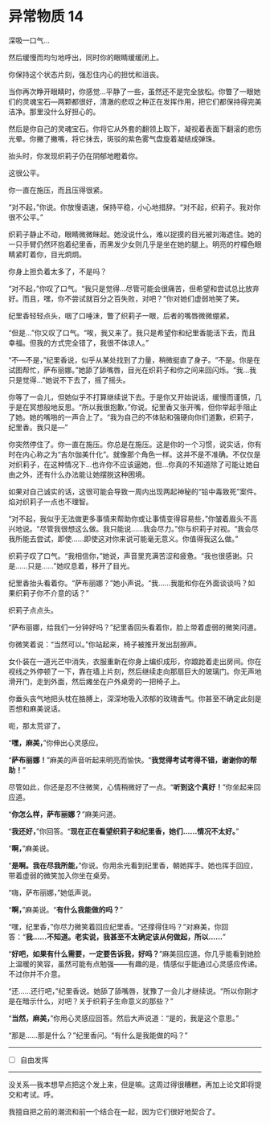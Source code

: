 # 异常物质 14

深吸一口气...

然后缓慢而均匀地呼出，同时你的眼睛缓缓闭上。

你保持这个状态片刻，强忍住内心的担忧和沮丧。

当你再次睁开眼睛时，你感觉...平静了一些，虽然还不是完全放松。你瞥了一眼她们的灵魂宝石—两颗都很好，清澈的悲叹之种正在发挥作用，把它们都保持得完美洁净。那里没什么好担心的。

然后是你自己的灵魂宝石。你将它从外套的翻领上取下，凝视着表面下翻滚的悲伤光晕。你撇了撇嘴，将它抹去，斑驳的紫色雾气盘旋着凝结成弹珠。

抬头时，你发现织莉子仍在阴郁地瞪着你。

这很公平。

你一直在施压，而且压得很紧。

“对不起，”你说。你放慢语速，保持平稳，小心地措辞。“对不起，织莉子。我对你很不公平。”

织莉子静止不动，眼睛微微眯起。她没说什么，难以捉摸的目光被刘海遮住。她的一只手臂仍然环抱着纪里香，而黑发少女则几乎是坐在她的腿上。明亮的柠檬色眼睛紧盯着你，目光炯炯。

你身上担负着太多了，不是吗？

“对不起，”你叹了口气。“我只是觉得...尽管可能会很痛苦，但希望和尝试总比放弃好。而且，嘿，你不尝试就百分之百失败，对吧？”你对她们虚弱地笑了笑。

纪里香轻轻点头，咽了口唾沫，瞥了织莉子一眼，后者的嘴唇微微绷紧。

“但是...”你又叹了口气。“唉，我又来了。我只是希望你和纪里香能活下去，而且幸福。但我的方式完全错了，我很不体谅人。”

“不—不是，”纪里香说，似乎从某处找到了力量，稍微挺直了身子。“不是。你是在试图帮忙，萨布丽娜。”她舔了舔嘴唇，目光在织莉子和你之间来回闪烁。“我...我只是觉得...”她说不下去了，摇了摇头。

你等了一会儿，但她似乎不打算继续说下去。于是你又开始说话，缓慢而谨慎，几乎是在冥想般地反思。“所以我很抱歉，”你说。纪里香又张开嘴，但你举起手阻止了她。她的嘴啪的一声合上了。“我为自己的不体贴和强硬向你们道歉，织莉子，纪里香。我只是—”

你突然停住了。你一直在施压。你总是在施压。这是你的一个习惯，说实话，你有时在内心称之为“吉尔伽美什化”。就像那个角色一样。这并不是不准确。不仅仅是对织莉子，在这种情况下...也许你不应该逼她，但...你真的不知道除了可能让她自由之外，还有什么办法能让她摆脱这种困境。

如果对自己诚实的话，这很可能会导致一周内出现两起神秘的“铅中毒致死”案件。焰对织莉子一点也不理智。

“对不起，我似乎无法做更多事情来帮助你或让事情变得容易些，”你皱着眉头不高兴地说。“尽管我很想这么做。我只能说......我会尽力。”你与织莉子对视。“我会尽我所能去尝试，即使......即使这对你来说可能毫无意义。你值得我这么做。”

织莉子叹了口气。“我相信你，”她说，声音里充满苦涩和疲惫。“我也很感谢。只是......只是......”她叹息着，移开了目光。

纪里香抬头看着你。“萨布丽娜？”她小声说。“我......我能和你在外面谈谈吗？如果织莉子你不介意的话？”

织莉子点点头。

“萨布丽娜，给我们一分钟好吗？”纪里香回头看着你，脸上带着虚弱的微笑问道。

你微笑着说：“当然可以。”你站起来，椅子被推开发出刮擦声。

女仆装在一道光芒中消失，衣服重新在你身上编织成形，你踉跄着走出房间。你在视线之外停顿了一下，靠在墙上片刻，然后继续走向那扇巨大的玻璃门。你无声地滑开门，走到外面，然后瘫坐在户外桌旁的一把椅子上。

你垂头丧气地把头枕在胳膊上，深深地吸入浓郁的玫瑰香气。你甚至不确定此刻是否想和麻美说话。

呃，那太荒谬了。

“**嘿，麻美，**”你伸出心灵感应。

“**萨布丽娜！**”麻美的声音听起来明亮而愉快。“**我觉得考试考得不错，谢谢你的帮助！**”

尽管如此，你还是忍不住微笑，心情稍微好了一点。“**听到这个真好！**”你坐起来回应道。

“**你怎么样，萨布丽娜？**”麻美问道。

“**我还好，**”你回答。“**现在正在看望织莉子和纪里香，她们......情况不太好。**”

“**啊，**”麻美说。

“**是啊。我在尽我所能，**”你说。你用余光看到纪里香，朝她挥手。她也挥手回应，带着虚弱的微笑加入你坐在桌旁。

“嗨，萨布丽娜，”她低声说。

“**啊，**”麻美说。“**有什么我能做的吗？**”

“嘿，纪里香，”你尽力微笑着回应纪里香。“还撑得住吗？”对麻美，你回答：“**我......不知道。老实说，我甚至不太确定该从何做起，所以......**”

“**好吧，如果有什么需要，一定要告诉我，好吗？**”麻美回应道。你几乎能看到她脸上温暖的笑容，虽然可能有点勉强——有趣的是，情感似乎能通过心灵感应传递。不过你并不介意。

“还......还行吧，”纪里香说。她舔了舔嘴唇，犹豫了一会儿才继续说。“所以你刚才是在暗示什么，对吧？关于织莉子生命意义的那些？”

“**当然，麻美，**”你用心灵感应回答。然后大声说道：“是的，我是这个意思。”

“那是......那是什么？”纪里香问。“有什么是我能做的吗？”

---

- [ ] 自由发挥

---

没关系—我本想早点把这个发上来，但是嘛。这周过得很糟糕，再加上论文即将提交和考试。呼。

我擅自把之前的潮流和前一个结合在一起，因为它们很好地契合了。
